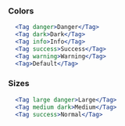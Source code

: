 ### Colors

```jsx
  <Tag danger>Danger</Tag>
  <Tag dark>Dark</Tag>
  <Tag info>Info</Tag>
  <Tag success>Success</Tag>
  <Tag warning>Warning</Tag>
  <Tag>Default</Tag>
```

### Sizes

```jsx
  <Tag large danger>Large</Tag>
  <Tag medium dark>Medium</Tag>
  <Tag success>Normal</Tag>
```
